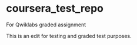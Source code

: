 # coursera_test_repo
For Qwiklabs graded assignment

This is an edit for testing and graded test purposes.
